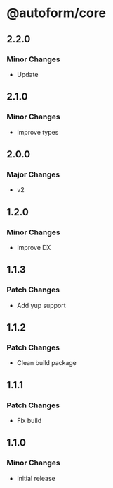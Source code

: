 # @autoform/core

## 2.2.0

### Minor Changes

- Update

## 2.1.0

### Minor Changes

- Improve types

## 2.0.0

### Major Changes

- v2

## 1.2.0

### Minor Changes

- Improve DX

## 1.1.3

### Patch Changes

- Add yup support

## 1.1.2

### Patch Changes

- Clean build package

## 1.1.1

### Patch Changes

- Fix build

## 1.1.0

### Minor Changes

- Initial release
